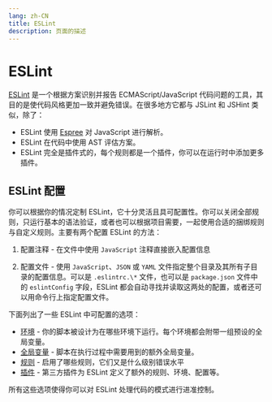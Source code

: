 ```yaml
---
lang: zh-CN
title: ESLint
description: 页面的描述
---
```


# ESLint

[ESLint](https://eslint.org/) 是一个根据方案识别并报告 ECMAScript/JavaScript 代码问题的工具，其目的是使代码风格更加一致并避免错误。在很多地方它都与 JSLint 和 JSHint 类似，除了：

- ESLint 使用 [Espree](https://github.com/eslint/espree) 对 JavaScript 进行解析。
- ESLint 在代码中使用 AST 评估方案。
- ESLint 完全是插件式的，每个规则都是一个插件，你可以在运行时中添加更多插件。

## ESLint 配置

你可以根据你的情况定制 ESLint，它十分灵活且具可配置性。你可以关闭全部规则，只运行基本的语法验证，或者也可以根据项目需要，一起使用合适的捆绑规则与自定义规则。主要有两个配置 ESLint 的方法：

1. 配置注释 - 在文件中使用 `JavaScript` 注释直接嵌入配置信息

2. 配置文件 - 使用 `JavaScript`、`JSON` 或 `YAML` 文件指定整个目录及其所有子目录的配置信息。可以是 `.eslintrc.\*` 文件，也可以是 `package.json` 文件中的 `eslintConfig` 字段，ESLint 都会自动寻找并读取这两处的配置，或者还可以用命令行上指定配置文件。

下面列出了一些 ESLint 中可配置的选项：

- [环境](https://zh-hans.eslint.org/docs/latest/user-guide/configuring/language-options#specifying-environments) - 你的脚本被设计为在哪些环境下运行。每个环境都会附带一组预设的全局变量。
- [全局变量](https://zh-hans.eslint.org/docs/latest/user-guide/configuring/language-options#specifying-globals) - 脚本在执行过程中需要用到的额外全局变量。
- [规则](https://zh-hans.eslint.org/docs/latest/user-guide/configuring/rules) - 启用了哪些规则，它们又是什么级别错误水平
- [插件](https://zh-hans.eslint.org/docs/latest/user-guide/configuring/plugins) - 第三方插件为 ESLint 定义了额外的规则、环境、配置等。

所有这些选项使得你可以对 ESLint 处理代码的模式进行进准控制。
